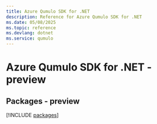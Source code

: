 ```yaml
---
title: Azure Qumulo SDK for .NET
description: Reference for Azure Qumulo SDK for .NET
ms.date: 05/08/2025
ms.topic: reference
ms.devlang: dotnet
ms.service: qumulo
---
```

# Azure Qumulo SDK for .NET - preview
## Packages - preview
[!INCLUDE [packages](qumulo-index.md)]